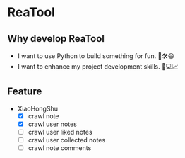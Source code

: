 # ReaTool

## Why develop ReaTool

- I want to use Python to build something for fun. 🐍🛠️😄
- I want to enhance my project development skills. 🚀💻📈

## Feature

- XiaoHongShu
    - [x] crawl note
    - [x] crawl user notes
    - [ ] crawl user liked notes
    - [ ] crawl user collected notes
    - [ ] crawl note comments